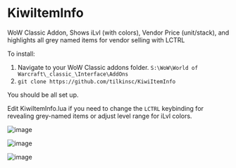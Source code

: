 # KiwiItemInfo
WoW Classic Addon, Shows iLvl (with colors), Vendor Price (unit/stack), and highlights all grey named items for vendor selling with LCTRL

To install:
1. Navigate to your WoW Classic addons folder. `S:\WoW\World of Warcraft\_classic_\Interface\AddOns`
2. `git clone https://github.com/tilkinsc/KiwiItemInfo`

You should be all set up.

Edit KiwiItemInfo.lua if you need to change the `LCTRL` keybinding for revealing grey-named items or adjust level range for iLvl colors.

![image](https://user-images.githubusercontent.com/7494772/65168133-e4d56400-da11-11e9-9a56-57daaaf7eb51.png)

![image](https://user-images.githubusercontent.com/7494772/65168180-f9b1f780-da11-11e9-8b1a-b6efece584c5.png)

![image](https://user-images.githubusercontent.com/7494772/65168217-0b939a80-da12-11e9-9203-6dced0cca7d3.png)
